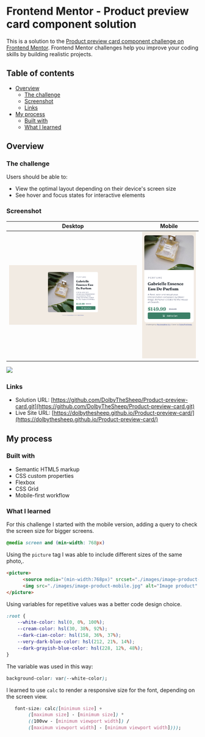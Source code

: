 # Frontend Mentor - Product preview card component solution

This is a solution to the [Product preview card component challenge on Frontend Mentor](https://www.frontendmentor.io/challenges/product-preview-card-component-GO7UmttRfa). Frontend Mentor challenges help you improve your coding skills by building realistic projects. 

## Table of contents

- [Overview](#overview)
  - [The challenge](#the-challenge)
  - [Screenshot](#screenshot)
  - [Links](#links)
- [My process](#my-process)
  - [Built with](#built-with)
  - [What I learned](#what-i-learned)

## Overview

### The challenge

Users should be able to:

- View the optimal layout depending on their device's screen size
- See hover and focus states for interactive elements

### Screenshot


|Desktop                                           | Mobile                                         |
|--------------------------------------------------|------------------------------------------------|
|![Desktop](./screenshots/product-card-desktop.png)|![Mobile](./screenshots/product-card-mobile.png)|
![](./screenshot.jpg)

### Links

- Solution URL: [https://github.com/DolbyTheSheep/Product-preview-card.git](https://github.com/DolbyTheSheep/Product-preview-card.git)
- Live Site URL: [https://dolbythesheep.github.io/Product-preview-card/](https://dolbythesheep.github.io/Product-preview-card/)

## My process

### Built with

- Semantic HTML5 markup
- CSS custom properties
- Flexbox
- CSS Grid
- Mobile-first workflow

### What I learned

For this challenge I started with the mobile version, adding a query to check the screen size for bigger screens.

```css
@media screen and (min-width: 768px)
```

Using the `picture` tag I was able to include different sizes of the same photo,.

```html
<picture>
      <source media="(min-width:768px)" srcset="./images/image-product-desktop.jpg">
      <img src="./images/image-product-mobile.jpg" alt="Image product" />
</picture>
```

Using variables for repetitive values was a better code design choice.

```css
:root {
    --white-color: hsl(0, 0%, 100%);
    --cream-color: hsl(30, 38%, 92%);
    --dark-cian-color: hsl(158, 36%, 37%);
    --very-dark-blue-color: hsl(212, 21%, 14%);
    --dark-grayish-blue-color: hsl(228, 12%, 48%);
}
```

The variable was used in this way:

```css
background-color: var(--white-color);
```

I learned to use `calc` to render a responsive size for the font, depending on the screen view.

```css
   font-size: calc([minimum size] + 
        ([maximum size] - [minimum size]) * 
        ((100vw - [minimum viewport width]) / 
        ([maximum viewport width] - [minimum viewport width])));
```
